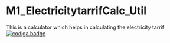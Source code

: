 # M1_ElectricitytarrifCalc_Util
This is a calculator which helps in calculating the electricity tarrif
<a href="https://app.codiga.io/public/user/github/vishnuvardhanputta">
   <img src="https://api.codiga.io/public/badge/user/github/vishnuvardhanputta?style=light" alt="codiga badge" />
</a>